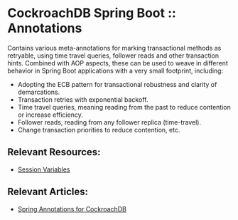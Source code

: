 # CockroachDB Spring Boot :: Annotations

Contains various meta-annotations for marking transactional methods as retryable, using 
time travel queries, follower reads and other transaction hints. Combined with AOP aspects,
these can be used to weave in different behavior in Spring Boot applications with a very
small footprint, including:

- Adopting the ECB pattern for transactional robustness and clarity of demarcations.
- Transaction retries with exponential backoff.
- Time travel queries, meaning reading from the past to reduce contention or increase efficiency.  
- Follower reads, reading from any follower replica (time-travel).  
- Change transaction priorities to reduce contention, etc.

## Relevant Resources:

- [Session Variables](https://www.cockroachlabs.com/docs/stable/show-vars.html#supported-variables)

## Relevant Articles:

- [Spring Annotations for CockroachDB](https://blog.cloudneutral.se/spring-annotations-for-cockroachdb)
